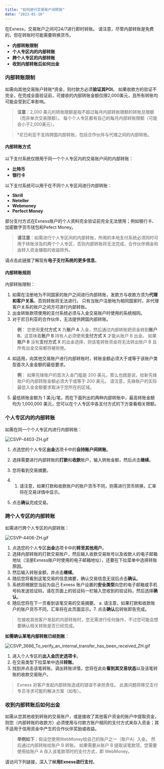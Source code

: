 ```yaml
---
title: "如何进行交易账户间转账"
date: "2023-01-10"
---
```


<Ads></Ads> 

在Exness，交易账户之间可24/7进行即时转账。 请注意，尽管内部转账是免费的，但在转账时可能需要转换货币。

- **内部转账限制**
- **个人专区内的内部转账**
- **跨个人专区的内部转账**
- **收到内部转账后如何出金**

### 内部转账限制

如需向其他交易账户转账*资金，则付款方必须**验证其POI**。 如果收款方的验证不完全，在完成全面验证前，可接收的内部转账金额仅限2,000美元，且所有转账均可能会受到汇率影响。

> **注意**：2,000 美元的转账限额是指不超过每月内部转账限额的转账总限额（而非单次交易限额）。 每个个人专区都有自己的每月内部转账限额（可能会小于2,000美元）。

> *尼日利亚不支持跨国内部转账，包括合作伙伴与代理之间的内部转账。

#### **内部转账方式**

以下支付系统仅限用于同一个个人专区内的交易账户间的内部转账：

- **比特币**
- **银行卡**

以下支付系统可以用于在不同个人专区间进行内部转账：

- **Skrill**
- **Neteller**
- **Webmoney**
- **Perfect Money**

部分支付方式在Exness账户的个人资料完全验证前完全无法使用；例如银行卡、加密数字货币钱包和Pefect Money。

> **请注意**：如需进行个人专区间的内部转账，所用的本地支付系统必须同时可用于转账涉及的两个个人专区，否则内部转账将无法完成，合作伙伴佣金和由转入资金赚取的收益除外。

请点击此链接了解现有**电子支付系统的更多信息**。

#### **内部转账规则**

内部转账限制：

1. 如需在注册地为不同国家的账户之间进行内部转账，发款方与收款方须为**代理和客户关系**，否则转账将无法进行。 只有当账户注册地为相同国家时，非代理客户关系的账户之间方可进行内部转账。
2. 出金转账款项使用的支付系统必须与入金交易账户时使用的系统相同。
3. 对于尼日利亚的合作伙伴，无法提供跨国内部转账。

> **例**：
> 您使用**支付方式 X** 为**账户 A** 入金，然后通过内部转账把资金转到**账户 B**。这意味着**账户 B** 持有人必须使用**支付方式 X** 才能从账户 B 出金。 如果**账户 B** 没有**支付方式 X** 的出金选择，则该笔转账资金将无法转出账户 B 且所有出金交易都将被拒绝。

4. 如适用，向其他交易账户进行内部转账时，转账金额必须大于或等于该账户类型首次入金金额的最低要求。

> **例**：
> 如果先锋账户的首次入金门槛是 200 美元，那么也就是说，给新先锋账户的内部转账金额必须大于或等于 200 美元。 请注意，先锋账户的实际最低入金金额要求取决于您所在的区域。

5. 最低转账金额为 1 美元/笔，而在下面列出的两种内部转账中，最高转账金额均为 1,000,000 美元，您可以在个人专区中各支付方式的下方查看相关限额。

### 个人专区内的内部转账

如需在同一个个人专区内进行内部转账：

![CSVP-4403-ZH.gif](https://testingcf.jsdelivr.net/gh/jarlin8/OSS@main/exhelp/CSVP-4403-ZH.gif)

1. 点选您的个人专区**出金**选项卡中的**自持账户间转账**。
2. 选择需要进行内部转账的**打款**和**收款**账户，输入转账金额，然后点击**继续**。
3. 您将看到交易摘要。

1. 1. 请注意，如果打款和收款账户的账户货币不同，则需进行货币转换，汇率将在交易详情中显示。

4. 点击**确认**完成交易。

### 跨个人专区的内部转账

如需进行跨个人专区的内部转账：

![CSVP-4406-ZH.gif](https://testingcf.jsdelivr.net/gh/jarlin8/OSS@main/exhelp/CSVP-4406-ZH.gif)

1. 点选您的个人专区**出金**选项卡中的**转至其他用户**。
2. 选择内部转账的打款交易账户，然后输入收款交易账号以及收款人的电子邮箱地址（注册Exness账户时使用的电子邮箱地址），还要在下拉菜单中选择转账原因。
3. 然后输入转账金额，并点击**继续**。
4. 随后您将看到这笔交易的信息摘要，确认交易信息无误后点击**确认**。
5. 系统将根据您当前为自己 Exness 账户设置的**安全类型**向您的电子邮箱或手机号码发送验证码，请在页面上的验证码一栏输入您收到的验证码，然后选择**确认**。
6. 随后您将在下一页看到该笔交易的交易摘要。
a. 请注意，如果打款和收款账户的账户货币不同，汇率将在此页面显示。7. 点击**确认**后转账即告完成。

> 在接收其他客户发起的内部转账时，您无需进行任何操作，不过您可能会想要确认相关转账是否已经完成。

**如需确认某笔内部转账已经到账**：

![CSVP_3666_To_verify_an_internal_transfer_has_been_received_ZH.gif](https://testingcf.jsdelivr.net/gh/jarlin8/OSS@main/exhelp/CSVP_3666_To_verify_an_internal_transfer_has_been_received_ZH.gif)

1. 进入个人专区的**出入金历史选项卡**。
2. 在交易类型下拉菜单中选择**转账**。
3. 找到并点击该笔转账，调出转账详情，您将在此处**看到其交易状态**以及该笔转账的收款交易账户。

> Exness 对客户发起内部转账造成的错误不承担责任。 此类问题将移交支付专员寻求可能的解决方案（如有）。

### 收到内部转账后如何出金

如需从您其他收到转账的交易账户，或是接收了其他客户资金的账户中提取资金，则您（内部转账的收款方）必须使用与付款方账户相同的支付方式来存入资金；其不适用于信用资金中产生的合作伙伴奖励或收益。

> **举例如下**：假设您使用WebMoney给自己的账户之一（账户A）入金。 然后通过内部转账给账户 B 转账。 如果需要从账户 B 提取该笔款项，您需要使用给账户 A 存入该笔款项时的支付方式，即 WebMoney。

请访问下列链接，深入了解**用Exness进行支付**。

